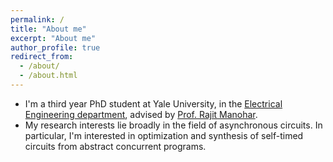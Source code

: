```yaml
---
permalink: /
title: "About me"
excerpt: "About me"
author_profile: true
redirect_from:
  - /about/
  - /about.html
---
```


- I'm a third year PhD student at Yale University, in the [Electrical Engineering department](https://seas.yale.edu/departments/electrical-engineering), advised by [Prof. Rajit Manohar](https://csl.yale.edu/~rajit/).
- My research interests lie broadly in the field of asynchronous circuits. In particular, I'm interested in optimization and synthesis of self-timed circuits from abstract concurrent programs. 

